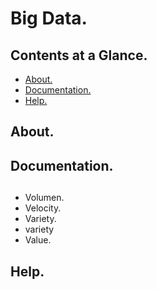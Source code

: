 # Big Data.





## Contents at a Glance.
* [About.](#about)
* [Documentation.](#documentation)
* [Help.](#help)





## About.





## Documentation.





## 
* Volumen. 
* Velocity.
* Variety.
* variety
* Value.





## Help.
